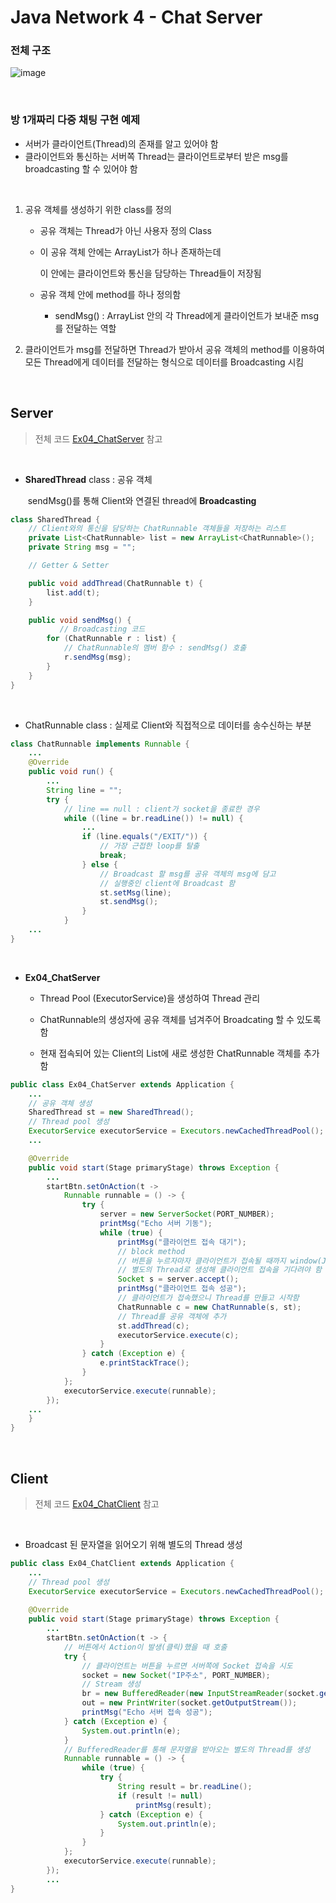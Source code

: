 # Java Network 4 - Chat Server

### 전체 구조

![image](https://user-images.githubusercontent.com/50972986/63687281-1c9c2200-c83f-11e9-80d6-fb7740069163.png)

<br>

### 방 1개짜리 다중 채팅 구현 예제

- 서버가 클라이언트(Thread)의 존재를 알고 있어야 함
- 클라이언트와 통신하는 서버쪽 Thread는 클라이언트로부터 받은 msg를 broadcasting 할 수 있어야 함

<br>

1. 공유 객체를 생성하기 위한 class를 정의
   - 공유 객체는 Thread가 아닌 사용자 정의 Class

   - 이 공유 객체 안에는 ArrayList가 하나 존재하는데

     이 안에는 클라이언트와 통신을 담당하는 Thread들이 저장됨

   - 공유 객체 안에 method를 하나 정의함

     - sendMsg() : ArrayList 안의 각 Thread에게 클라이언트가 보내준 msg를 전달하는 역할

2.  클라이언트가 msg를 전달하면 Thread가 받아서 공유 객체의 method를 이용하여 모든 Thread에게 데이터를 전달하는 형식으로 데이터를 Broadcasting 시킴

<br>

## Server

> 전체 코드 [Ex04_ChatServer](https://github.com/5dddddo/java/blob/master/0826_Java_SE_programming%20-%20Network/Ex04_ChatServer.java) 참고

<br>

- **SharedThread** class : 공유 객체 

  ​									  sendMsg()를 통해 Client와 연결된 thread에 **Broadcasting**

``` java
class SharedThread {
   	// Client와의 통신을 담당하는 ChatRunnable 객체들을 저장하는 리스트
	private List<ChatRunnable> list = new ArrayList<ChatRunnable>();
	private String msg = "";

    // Getter & Setter

	public void addThread(ChatRunnable t) {
		list.add(t);
	}

	public void sendMsg() {
           // Broadcasting 코드
		for (ChatRunnable r : list) {
            // ChatRunnable의 멤버 함수 : sendMsg() 호출
			r.sendMsg(msg);
		}
	}
}
```

<br>

- ChatRunnable class : 실제로 Client와 직접적으로 데이터를 송수신하는 부분

``` java
class ChatRunnable implements Runnable {
	...
	@Override
	public void run() {
		... 
		String line = "";
		try {
			// line == null : client가 socket을 종료한 경우
			while ((line = br.readLine()) != null) {
				...
				if (line.equals("/EXIT/")) {
					// 가장 근접한 loop를 탈출
					break;
				} else {
                    // Broadcast 할 msg를 공유 객체의 msg에 담고
                    // 실행중인 client에 Broadcast 함
					st.setMsg(line);
					st.sendMsg();
				}
			}
	...
}
```

<br>

- **Ex04_ChatServer**

  - Thread Pool (ExecutorService)을 생성하여 Thread 관리

  - ChatRunnable의 생성자에 공유 객체를 넘겨주어 Broadcating 할 수 있도록 함

  - 현재 접속되어 있는 Client의  List에 새로 생성한 ChatRunnable 객체를 추가함

``` java
public class Ex04_ChatServer extends Application {
	...
    // 공유 객체 생성 
	SharedThread st = new SharedThread();
	// Thread pool 생성
	ExecutorService executorService = Executors.newCachedThreadPool();
	...

	@Override
	public void start(Stage primaryStage) throws Exception {
		...
		startBtn.setOnAction(t -> 
			Runnable runnable = () -> {
				try {
					server = new ServerSocket(PORT_NUMBER);
					printMsg("Echo 서버 기동");
					while (true) {
						printMsg("클라이언트 접속 대기");
						// block method
						// 버튼을 누르자마자 클라이언트가 접속될 때까지 window(JavaFX)가 멈춤
						// 별도의 Thread로 생성해 클라이언트 접속을 기다려야 함
						Socket s = server.accept();
						printMsg("클라이언트 접속 성공");
						// 클라이언트가 접속했으니 Thread를 만들고 시작함
						ChatRunnable c = new ChatRunnable(s, st);
						// Thread를 공유 객체에 추가
						st.addThread(c);
						executorService.execute(c);
					}
				} catch (Exception e) {
					e.printStackTrace();
				}
			};
			executorService.execute(runnable);
		});
	...
	}
}
```

<br>

## Client

> 전체 코드 [Ex04_ChatClient](https://github.com/5dddddo/java/blob/master/0826_Java_SE_programming%20-%20Network/Ex04_ChatClient.java) 참고

<br>

- Broadcast 된 문자열을 읽어오기 위해 별도의 Thread 생성

``` java
public class Ex04_ChatClient extends Application {
	... 
    // Thread pool 생성
	ExecutorService executorService = Executors.newCachedThreadPool();
    
	@Override
	public void start(Stage primaryStage) throws Exception {
		...
		startBtn.setOnAction(t -> {
			// 버튼에서 Action이 발생(클릭)했을 때 호출
			try {
				// 클라이언트는 버튼을 누르면 서버쪽에 Socket 접속을 시도
				socket = new Socket("IP주소", PORT_NUMBER);
				// Stream 생성
				br = new BufferedReader(new InputStreamReader(socket.getInputStream()));
				out = new PrintWriter(socket.getOutputStream());
				printMsg("Echo 서버 접속 성공");
			} catch (Exception e) {
				System.out.println(e);
			}
            // BufferedReader를 통해 문자열을 받아오는 별도의 Thread를 생성 
			Runnable runnable = () -> {
				while (true) {
					try {
						String result = br.readLine();
						if (result != null)
							printMsg(result);
					} catch (Exception e) {
						System.out.println(e);
					}
				}
			};
			executorService.execute(runnable);
		});
        ...
}
```

